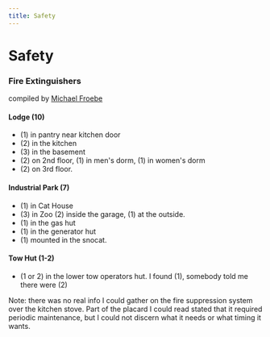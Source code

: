 ```yaml
---
title: Safety
---
```

# Safety

### Fire Extinguishers

compiled by [Michael Froebe](Michael-Froebe)

#### Lodge (10)
- (1) in pantry near kitchen door
- (2) in the kitchen
- (3) in the basement
- (2) on 2nd floor, (1) in men's dorm, (1) in women's dorm
- (2) on 3rd floor.

#### Industrial Park (7)
- (1) in Cat House
- (3) in Zoo (2) inside the garage, (1) at the outside.
- (1) in the gas hut
- (1) in the generator hut
- (1) mounted in the snocat.

#### Tow Hut (1-2)
- (1 or 2) in the lower tow operators hut. I found (1), somebody told me there were (2)

Note: there was no real info I could gather on the fire suppression system over the kitchen stove. Part of the placard I could read stated that it required periodic maintenance, but I could not discern what it needs or what timing it wants.
